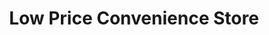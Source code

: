 ---
title: "Low Price Convenience Store"
url: /windsor/low-price-convenience-store/
shop: Lebensmittel
---
